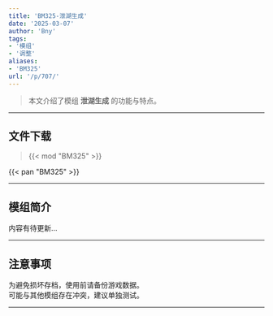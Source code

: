 ```yaml
---
title: 'BM325-泄湖生成'
date: '2025-03-07'
author: 'Bny'
tags:
- '模组'
- '调整'
aliases:
- 'BM325'
url: '/p/707/'
---
```


> 本文介绍了模组 **泄湖生成** 的功能与特点。

---

## 文件下载  

> {{< mod "BM325" >}}  

{{< pan "BM325" >}}  

---

## 模组简介

>  
内容有待更新...  

---

## 注意事项

>  
为避免损坏存档，使用前请备份游戏数据。  
可能与其他模组存在冲突，建议单独测试。  

---

